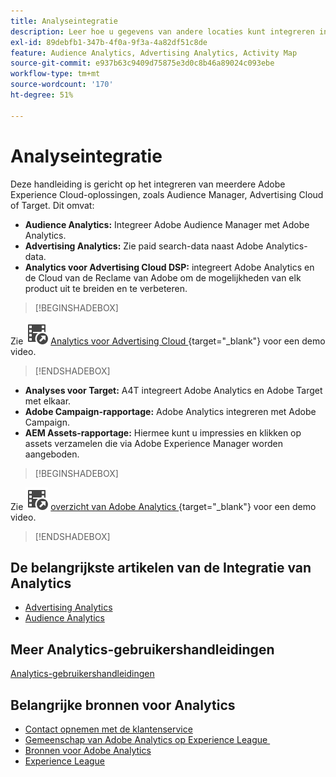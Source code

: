 ```yaml
---
title: Analyseintegratie
description: Leer hoe u gegevens van andere locaties kunt integreren in Adobe Analytics.
exl-id: 89debfb1-347b-4f0a-9f3a-4a82df51c8de
feature: Audience Analytics, Advertising Analytics, Activity Map
source-git-commit: e937b63c9409d75875e3d0c8b46a89024c093ebe
workflow-type: tm+mt
source-wordcount: '170'
ht-degree: 51%

---
```


# Analyseintegratie

Deze handleiding is gericht op het integreren van meerdere Adobe Experience Cloud-oplossingen, zoals Audience Manager, Advertising Cloud of Target. Dit omvat:

* **Audience Analytics:** Integreer Adobe Audience Manager met Adobe Analytics.
* **Advertising Analytics:** Zie paid search-data naast Adobe Analytics-data.
* **Analytics voor Advertising Cloud DSP:** integreert Adobe Analytics en de Cloud van de Reclame van Adobe om de mogelijkheden van elk product uit te breiden en te verbeteren.


>[!BEGINSHADEBOX]

Zie ![&#x200B; VideoCheckedOut &#x200B;](/help/assets/icons/VideoCheckedOut.svg) [&#x200B; Analytics voor Advertising Cloud &#x200B;](https://video.tv.adobe.com/v/3434837?quality=12&learn=on&captions=dut){target="_blank"} voor een demo video.

>[!ENDSHADEBOX]


* **Analyses voor Target:** A4T integreert Adobe Analytics en Adobe Target met elkaar.
* **Adobe Campaign-rapportage:** Adobe Analytics integreren met Adobe Campaign.
* **AEM Assets-rapportage:** Hiermee kunt u impressies en klikken op assets verzamelen die via Adobe Experience Manager worden aangeboden.


>[!BEGINSHADEBOX]

Zie ![&#x200B; VideoCheckedOut &#x200B;](/help/assets/icons/VideoCheckedOut.svg) [&#x200B; overzicht van Adobe Analytics &#x200B;](https://video.tv.adobe.com/v/27429?quality=12&learn=on){target="_blank"} voor een demo video.

>[!ENDSHADEBOX]


## De belangrijkste artikelen van de Integratie van Analytics

* [Advertising Analytics](c-advertising-analytics/overview.md)
* [Audience Analytics](c-audience-analytics/mc-audiences-aam.md)

## Meer Analytics-gebruikershandleidingen

[Analytics-gebruikershandleidingen](https://experienceleague.adobe.com/docs/analytics.html?lang=nl-NL)

## Belangrijke bronnen voor Analytics

* [Contact opnemen met de klantenservice](https://experienceleague.adobe.com/nl?support-solution=Analytics&lang=nl#support)
* [&#x200B; Gemeenschap van Adobe Analytics op Experience League &#x200B;](https://experienceleaguecommunities.adobe.com/t5/adobe-analytics/ct-p/adobe-analytics-community)
* [Bronnen voor Adobe Analytics](https://experienceleaguecommunities.adobe.com/t5/adobe-analytics-discussions/adobe-analytics-resources/m-p/276666)
* [Experience League](https://landing.adobe.com/experience-league/)
